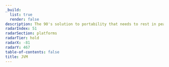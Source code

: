 ```yaml
---
_build:
  list: true
  render: false
description: The 90's solution to portability that needs to rest in peace
radarIndex: 51
radarSection: platforms
radarTier: hold
radarX: -81
radarY: 467
table-of-contents: false
title: JVM
---
```

